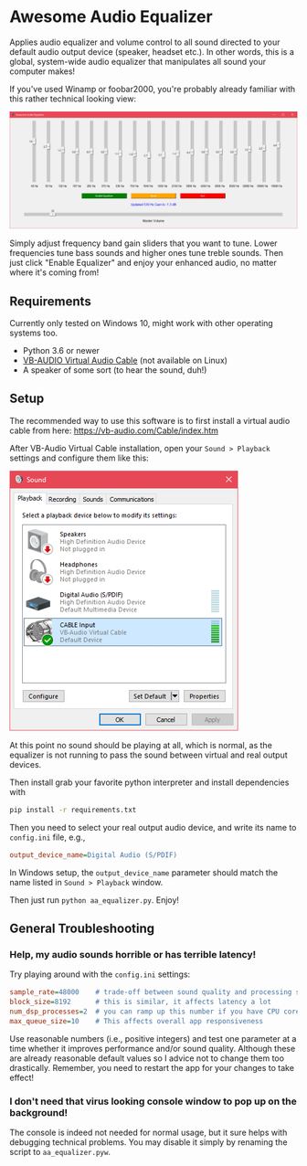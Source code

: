 # Awesome Audio Equalizer

Applies audio equalizer and volume control to all sound directed to your default audio output device (speaker, headset etc.). In other words, this is a global, system-wide audio equalizer that manipulates all sound your computer makes!

If you've used Winamp or foobar2000, you're probably already familiar with this rather technical looking view:

![graphical-user-interface-screenshot](assets/gui.png)

Simply adjust frequency band gain sliders that you want to tune. Lower frequencies tune bass sounds and higher ones tune treble sounds. Then just click "Enable Equalizer" and enjoy your enhanced audio, no matter where it's coming from!

## Requirements

Currently only tested on Windows 10, might work with other operating systems too.

- Python 3.6 or newer
- [VB-AUDIO Virtual Audio Cable](https://vb-audio.com/Cable/index.htm) (not available on Linux)
- A speaker of some sort (to hear the sound, duh!)


## Setup

The recommended way to use this software is to first install a virtual audio cable from here: https://vb-audio.com/Cable/index.htm

After VB-Audio Virtual Cable installation, open your `Sound > Playback` settings and configure them like this:

![graphical-user-interface-screenshot](assets/sounds.png)

At this point no sound should be playing at all, which is normal, as the equalizer is not running to pass the sound between virtual and real output devices.

Then install grab your favorite python interpreter and install dependencies with

```bash
pip install -r requirements.txt
```

Then you need to select your real output audio device, and write its name to `config.ini` file, e.g.,

```ini
output_device_name=Digital Audio (S/PDIF)
```
In Windows setup, the `output_device_name` parameter should match the name listed in `Sound > Playback` window.

Then just run `python aa_equalizer.py`. Enjoy!

## General Troubleshooting

### Help, my audio sounds horrible or has terrible latency!

Try playing around with the `config.ini` settings:

```ini
sample_rate=48000    # trade-off between sound quality and processing speed
block_size=8192      # this is similar, it affects latency a lot
num_dsp_processes=2  # you can ramp up this number if you have CPU cores to spare
max_queue_size=10    # This affects overall app responsiveness
```
Use reasonable numbers (i.e., positive integers) and test one parameter at a time whether it improves performance and/or sound quality. Although these are already reasonable default values so I advice not to change them too drastically. Remember, you need to restart the app for your changes to take effect!

### I don't need that virus looking console window to pop up on the background!

The console is indeed not needed for normal usage, but it sure helps with debugging technical problems. You may disable it simply by renaming the script to `aa_equalizer.pyw`.
